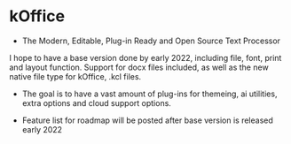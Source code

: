 # kOffice
* The Modern, Editable, Plug-in Ready and Open Source Text Processor 

I hope to have a base version done by early 2022, including file, font, print and layout function. Support for docx files 
  included, as well as the new native file type for kOffice, .kcl files. 
  
 * The goal is to have a vast amount of plug-ins for themeing, ai utilities, extra options and cloud support options. 
 
 * Feature list for roadmap will be posted after base version is released early 2022
 

